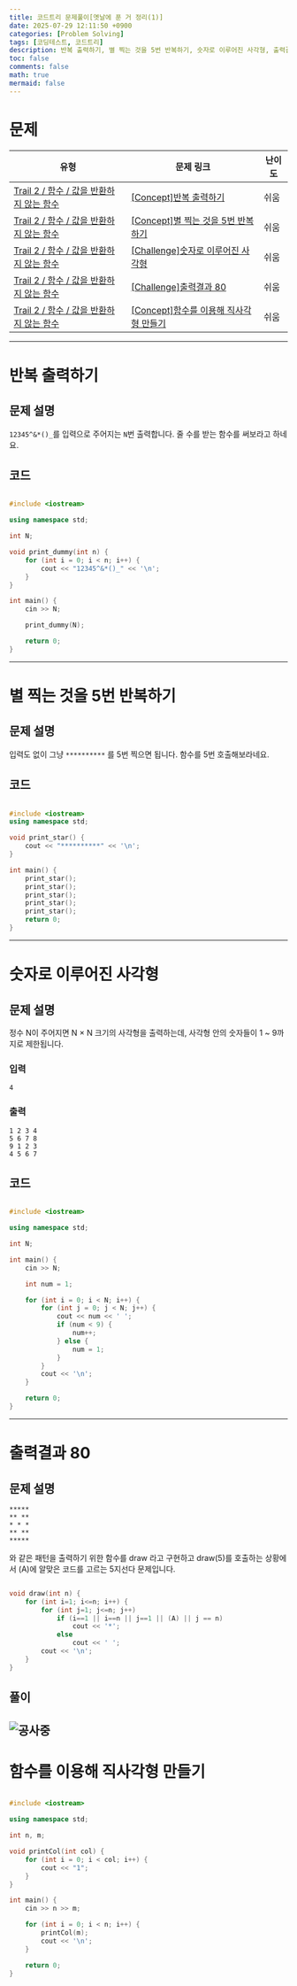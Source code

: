 ```yaml
---
title: 코드트리 문제풀이[옛날에 푼 거 정리(1)]
date: 2025-07-29 12:11:50 +0900
categories: [Problem Solving]
tags: [코딩테스트, 코드트리]
description: 반복 출력하기, 별 찍는 것을 5번 반복하기, 숫자로 이루어진 사각형, 출력결과 80, 함수를 이용해 직사각형 만들기
toc: false
comments: false
math: true
mermaid: false
---
```


# 문제
|유형|문제 링크|난이도|
|---|---|---|
|[Trail 2 / 함수 / 값을 반환하지 않는 함수](https://www.codetree.ai/trail-info/novice-mid/)|[[Concept]반복 출력하기](https://www.codetree.ai/trails/complete/curated-cards/intro-repeated-output/)|쉬움|
|[Trail 2 / 함수 / 값을 반환하지 않는 함수](https://www.codetree.ai/trail-info/novice-mid/)|[[Concept]별 찍는 것을 5번 반복하기](https://www.codetree.ai/trails/complete/curated-cards/intro-repeat-shooting-the-stars-five-times/)|쉬움|
|[Trail 2 / 함수 / 값을 반환하지 않는 함수](https://www.codetree.ai/trail-info/novice-mid/)|[[Challenge]숫자로 이루어진 사각형](https://www.codetree.ai/trails/complete/curated-cards/challenge-rectangle-with-a-number/)|쉬움|
|[Trail 2 / 함수 / 값을 반환하지 않는 함수](https://www.codetree.ai/trail-info/novice-mid/)|[[Challenge]출력결과 80](https://www.codetree.ai/trails/complete/curated-cards/challenge-reading-k201835/)|쉬움|
|[Trail 2 / 함수 / 값을 반환하지 않는 함수](https://www.codetree.ai/trail-info/novice-mid/)|[[Concept]함수를 이용해 직사각형 만들기](https://www.codetree.ai/trails/complete/curated-cards/intro-create-a-rectangle-using-a-function/)|쉬움|

---------------------------------------

# 반복 출력하기

## 문제 설명
`12345^&*()_`를 입력으로 주어지는 `N`번 출력합니다. 줄 수를 받는 함수를 써보라고 하네요.

## 코드

```cpp

#include <iostream>

using namespace std;

int N;

void print_dummy(int n) {
    for (int i = 0; i < n; i++) {
        cout << "12345^&*()_" << '\n';
    }
}

int main() {
    cin >> N;

    print_dummy(N);

    return 0;
}

```

---------------------------------------

# 별 찍는 것을 5번 반복하기

## 문제 설명

입력도 없이 그냥 `**********` 를 5번 찍으면 됩니다. 함수를 5번 호출해보라네요.


## 코드

```cpp

#include <iostream>
using namespace std;

void print_star() {
    cout << "**********" << '\n';
}

int main() {
    print_star();
    print_star();
    print_star();
    print_star();
    print_star();
    return 0;
}

```

---------------------------------------

# 숫자로 이루어진 사각형

## 문제 설명

정수 N이 주어지면 N $\times$ N 크기의 사각형을 출력하는데, 사각형 안의 숫자들이 1 ~ 9까지로 제한됩니다.

### 입력

```
4
```

### 출력

```
1 2 3 4
5 6 7 8
9 1 2 3
4 5 6 7
```

## 코드

```cpp

#include <iostream>

using namespace std;

int N;

int main() {
    cin >> N;

    int num = 1;

    for (int i = 0; i < N; i++) {
        for (int j = 0; j < N; j++) {
            cout << num << ' ';
            if (num < 9) {
                num++;
            } else {
                num = 1;
            }
        }
        cout << '\n';
    }

    return 0;
}

```

---------------------------------------

# 출력결과 80

## 문제 설명

```
*****
** **
* * *
** **
*****
```
와 같은 패턴을 출력하기 위한 함수를 draw 라고 구현하고 draw(5)를 호출하는 상황에서 (A)에 알맞은 코드를 고르는 5지선다 문제입니다.

```cpp

void draw(int n) {  
    for (int i=1; i<=n; i++) {    
        for (int j=1; j<=n; j++)      
            if (i==1 || i==n || j==1 || (A) || j == n) 
                cout << '*';
            else 
                cout << ' ';
        cout << '\n';
    }
}

```

## 풀이

![공사중](/assets/post_assets/공사중.jpg)
---------------------------------------

# 함수를 이용해 직사각형 만들기

```cpp

#include <iostream>

using namespace std;

int n, m;

void printCol(int col) {
    for (int i = 0; i < col; i++) {
        cout << "1";
    }
}

int main() {
    cin >> n >> m;

    for (int i = 0; i < n; i++) {
        printCol(m);
        cout << '\n';
    }

    return 0;
}

```